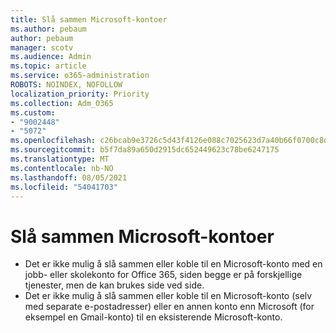 ```yaml
---
title: Slå sammen Microsoft-kontoer
ms.author: pebaum
author: pebaum
manager: scotv
ms.audience: Admin
ms.topic: article
ms.service: o365-administration
ROBOTS: NOINDEX, NOFOLLOW
localization_priority: Priority
ms.collection: Adm_O365
ms.custom:
- "9002448"
- "5072"
ms.openlocfilehash: c26bcab9e3726c5d43f4126e088c7025623d7a40b66f0700c8d5e7edf1261986
ms.sourcegitcommit: b5f7da89a650d2915dc652449623c78be6247175
ms.translationtype: MT
ms.contentlocale: nb-NO
ms.lasthandoff: 08/05/2021
ms.locfileid: "54041703"
---
```

# <a name="merge-microsoft-accounts"></a>Slå sammen Microsoft-kontoer

- Det er ikke mulig å slå sammen eller koble til en Microsoft-konto med en jobb- eller skolekonto for Office 365, siden begge er på forskjellige tjenester, men de kan brukes side ved side.
- Det er ikke mulig å slå sammen eller koble til en Microsoft-konto (selv med separate e-postadresser) eller en annen konto enn Microsoft (for eksempel en Gmail-konto) til en eksisterende Microsoft-konto.

